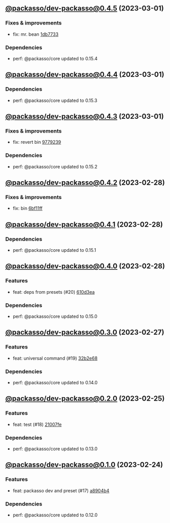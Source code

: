 ## [@packasso/dev-packasso@0.4.5](https://github.com/qiwi/packasso/compare/2023.3.1-packasso.dev-packasso.0.4.4-f0...2023.3.1-packasso.dev-packasso.0.4.5-f0) (2023-03-01)

### Fixes & improvements
* fix: mr. bean [1db7733](https://github.com/qiwi/packasso/commit/1db77332a73f8ed6e3a26f38f773c2b37c59d83c)

### Dependencies
* perf: @packasso/core updated to 0.15.4

## [@packasso/dev-packasso@0.4.4](https://github.com/qiwi/packasso/compare/2023.3.1-packasso.dev-packasso.0.4.3-f0...2023.3.1-packasso.dev-packasso.0.4.4-f0) (2023-03-01)

### Dependencies
* perf: @packasso/core updated to 0.15.3

## [@packasso/dev-packasso@0.4.3](https://github.com/qiwi/packasso/compare/2023.2.28-packasso.dev-packasso.0.4.2-f0...2023.3.1-packasso.dev-packasso.0.4.3-f0) (2023-03-01)

### Fixes & improvements
* fix: revert bin [9779239](https://github.com/qiwi/packasso/commit/977923991a048c45e1e39b9398660dd49cbea7c2)

### Dependencies
* perf: @packasso/core updated to 0.15.2

## [@packasso/dev-packasso@0.4.2](https://github.com/qiwi/packasso/compare/2023.2.28-packasso.dev-packasso.0.4.1-f0...2023.2.28-packasso.dev-packasso.0.4.2-f0) (2023-02-28)

### Fixes & improvements
* fix: bin [6bf11ff](https://github.com/qiwi/packasso/commit/6bf11ff9ebd2ee348d19b8a601a411080bde6fe1)

## [@packasso/dev-packasso@0.4.1](https://github.com/qiwi/packasso/compare/2023.2.28-packasso.dev-packasso.0.4.0-f0...2023.2.28-packasso.dev-packasso.0.4.1-f0) (2023-02-28)

### Dependencies
* perf: @packasso/core updated to 0.15.1

## [@packasso/dev-packasso@0.4.0](https://github.com/qiwi/packasso/compare/2023.2.27-packasso.dev-packasso.0.3.0-f0...2023.2.28-packasso.dev-packasso.0.4.0-f0) (2023-02-28)

### Features
* feat: deps from presets (#20) [610d3ea](https://github.com/qiwi/packasso/commit/610d3ea11d0e6b61392ae3c9779c5428830abc3c)

### Dependencies
* perf: @packasso/core updated to 0.15.0

## [@packasso/dev-packasso@0.3.0](https://github.com/qiwi/packasso/compare/2023.2.25-packasso.dev-packasso.0.2.0-f0...2023.2.27-packasso.dev-packasso.0.3.0-f0) (2023-02-27)

### Features
* feat: universal command (#19) [32b2e68](https://github.com/qiwi/packasso/commit/32b2e68963837b4b4debc039a65177ef238c538b)

### Dependencies
* perf: @packasso/core updated to 0.14.0

## [@packasso/dev-packasso@0.2.0](https://github.com/qiwi/packasso/compare/2023.2.24-packasso.dev-packasso.0.1.0-f0...2023.2.25-packasso.dev-packasso.0.2.0-f0) (2023-02-25)

### Features
* feat: test (#18) [21007fe](https://github.com/qiwi/packasso/commit/21007fe63a3783002ae0198b8a7318221332ee23)

### Dependencies
* perf: @packasso/core updated to 0.13.0

## [@packasso/dev-packasso@0.1.0](https://github.com/qiwi/packasso/compare/undefined...2023.2.24-packasso.dev-packasso.0.1.0-f0) (2023-02-24)

### Features
* feat: packasso dev and preset (#17) [a8904b4](https://github.com/qiwi/packasso/commit/a8904b481020e6ca9a00a4b4c23b917fe5b92012)

### Dependencies
* perf: @packasso/core updated to 0.12.0
